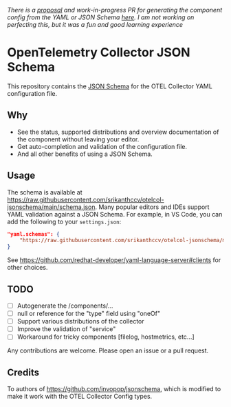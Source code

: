 
_There is a [proposal](https://docs.google.com/document/d/15SMsJAdE1BHAmwf8cLXBvsHDrezXOHniaRZafjO-5e4/edit) and work-in-progress PR for generating the component config from the YAML or JSON Schema [here](https://github.com/open-telemetry/opentelemetry-collector-contrib/pull/27003). I am not working on perfecting this, but it was a fun and good learning experience_


# OpenTelemetry Collector JSON Schema

This repository contains the [JSON Schema](https://json-schema.org/) for the OTEL Collector YAML configuration file.

## Why

- See the status, supported distributions and overview documentation of the component without leaving your editor.
- Get auto-completion and validation of the configuration file.
- And all other benefits of using a JSON Schema.

## Usage

The schema is available at https://raw.githubusercontent.com/srikanthccv/otelcol-jsonschema/main/schema.json. Many popular editors and IDEs support YAML validation against a JSON Schema. For example, in VS Code, you can add the following to your `settings.json`:

```json
"yaml.schemas": {
    "https://raw.githubusercontent.com/srikanthccv/otelcol-jsonschema/main/schema.json": "otel-collector-config.yaml"
}
```

See https://github.com/redhat-developer/yaml-language-server#clients for other choices.

## TODO

- [ ] Autogenerate the /components/...
- [ ] null or reference for the "type" field using "oneOf"
- [ ] Support various distributions of the collector
- [ ] Improve the validation of "service"
- [ ] Workaround for tricky components [filelog, hostmetrics, etc...]

Any contributions are welcome. Please open an issue or a pull request.

## Credits

To authors of https://github.com/invopop/jsonschema, which is modified to make it work with the OTEL Collector Config types.